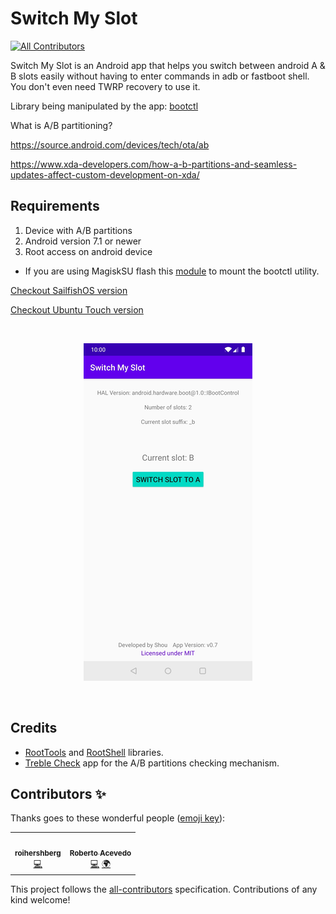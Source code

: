 # Switch My Slot
<!-- ALL-CONTRIBUTORS-BADGE:START - Do not remove or modify this section -->
[![All Contributors](https://img.shields.io/badge/all_contributors-2-orange.svg?style=flat-square)](#contributors-)
<!-- ALL-CONTRIBUTORS-BADGE:END -->
Switch My Slot is an Android app that helps you switch between android A & B slots easily without having to enter commands in adb or fastboot shell. You don't even need TWRP recovery to use it.

Library being manipulated by the app: [bootctl](https://android.googlesource.com/platform/system/extras/+/master/bootctl)

What is A/B partitioning?

https://source.android.com/devices/tech/ota/ab

https://www.xda-developers.com/how-a-b-partitions-and-seamless-updates-affect-custom-development-on-xda/

## Requirements
1. Device with A/B partitions
2. Android version 7.1 or newer
3. Root access on android device
* If you are using MagiskSU flash this [module](https://github.com/roihershberg/bootctl-binary) to mount the bootctl utility.

[Checkout SailfishOS version](https://github.com/SailfishOS-MI-A2/Switch-My-Slot-SailfishOS)

[Checkout Ubuntu Touch version](https://github.com/ubports-xiaomi-sdm660/Switch-My-Slot-Ubuntu-Touch)

<br>
<p align="center">
  <img src="https://raw.githubusercontent.com/gibcheesepuffs/Switch-My-Slot-Android/master/Screenshots/1.png">
</p>
<br>

## Credits
* [RootTools](https://github.com/Stericson/RootTools) and [RootShell](https://github.com/Stericson/RootShell) libraries.
* [Treble Check](https://github.com/kevintresuelo/treble) app for the A/B partitions checking mechanism.

## Contributors ✨

Thanks goes to these wonderful people ([emoji key](https://allcontributors.org/docs/en/emoji-key)):

<!-- ALL-CONTRIBUTORS-LIST:START - Do not remove or modify this section -->
<!-- prettier-ignore-start -->
<!-- markdownlint-disable -->
<table>
  <tr>
    <td align="center"><a href="https://github.com/roihershberg"><img src="https://avatars.githubusercontent.com/u/22105369?v=4?s=100" width="100px;" alt=""/><br /><sub><b>roihershberg</b></sub></a><br /><a href="https://github.com/gibcheesepuffs/Switch-My-Slot-Android/commits?author=roihershberg" title="Code">💻</a></td>
    <td align="center"><a href="https://github.com/robante15"><img src="https://avatars.githubusercontent.com/u/19485716?v=4?s=100" width="100px;" alt=""/><br /><sub><b>Roberto Acevedo</b></sub></a><br /><a href="https://github.com/gibcheesepuffs/Switch-My-Slot-Android/commits?author=robante15" title="Code">💻</a> <a href="#translation-robante15" title="Translation">🌍</a></td>
  </tr>
</table>

<!-- markdownlint-restore -->
<!-- prettier-ignore-end -->

<!-- ALL-CONTRIBUTORS-LIST:END -->

This project follows the [all-contributors](https://github.com/all-contributors/all-contributors) specification. Contributions of any kind welcome!
